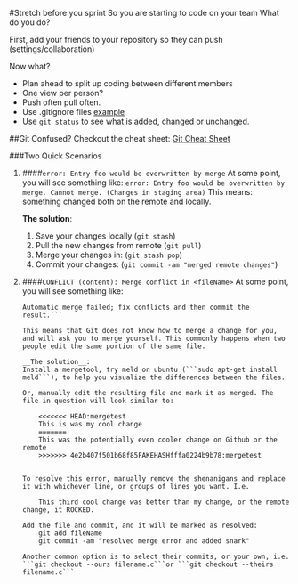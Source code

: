 #Stretch before you sprint
So you are starting to code on your team What do you do?

First, add your friends to your repository so they can push (settings/collaboration)

Now what? 
* Plan ahead to split up coding between different members
* One view per person? 
* Push often pull often.
* Use .gitignore files [example](https://github.com/github/gitignore/blob/master/Node.gitignore)
* Use `git status` to see what is added, changed or unchanged. 


##Git
Confused? Checkout the cheat sheet: [Git Cheat Sheet](http://www.cheat-sheets.org/saved-copy/git-cheat-sheet.pdf)

###Two Quick Scenarios

1. ####```error: Entry foo would be overwritten by merge```
    At some point, you will see something like:
        `error: Entry foo would be overwritten by merge. Cannot merge. (Changes in staging area)`
    This means: something changed both on the remote and locally.
    
    __The solution__:
    
    1. Save your changes locally (```git stash```)
    2. Pull the new changes from remote (```git pull```)
    3. Merge your changes in: (```git stash pop```)
    4. Commit your changes: (```git commit -am "merged remote changes"```)



2. ####```CONFLICT (content): Merge conflict in <fileName>```
    At some point, you will see something like:
    ```CONFLICT (content): Merge conflict in <fileName>
    Automatic merge failed; fix conflicts and then commit the result.```
    
    This means that Git does not know how to merge a change for you, and will ask you to merge yourself. This commonly happens when two people edit the same portion of the same file.
    
    __The solution__:
    Install a mergetool, try meld on ubuntu (```sudo apt-get install meld```), to help you visualize the differences between the files.
    
    Or, manually edit the resulting file and mark it as merged. The file in question will look similar to:
    
        <<<<<<< HEAD:mergetest
        This is was my cool change
        =======
        This was the potentially even cooler change on Github or the remote
        >>>>>>> 4e2b407f501b68f85FAKEHASHfffa0224b9b78:mergetest
    
    
    To resolve this error, manually remove the shenanigans and replace it with whichever line, or groups of lines you want. I.e.
    
        This third cool change was better than my change, or the remote change, it ROCKED.
    
    Add the file and commit, and it will be marked as resolved:
        git add fileName
        git commit -am "resolved merge error and added snark"
    
    Another common option is to select their commits, or your own, i.e.  ```git checkout --ours filename.c```or ```git checkout --theirs filename.c```
